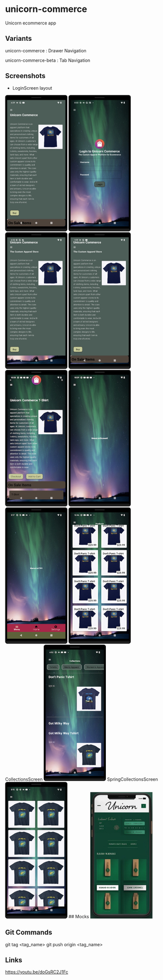 # unicorn-commerce
Unicorn ecommerce app

## Variants

unicorn-commerce : Drawer Navigation

unicorn-commerce-beta : Tab Navigation


## Screenshots
* LoginScreen layout
<img src="https://raw.githubusercontent.com/arunabhdas/unicorn-commerce/develop/screenshots/screenshot_0.png" width="200"/>
<img src="https://raw.githubusercontent.com/arunabhdas/unicorn-commerce/develop/screenshots/screenshot_2.png" width="200"/>
<img src="https://raw.githubusercontent.com/arunabhdas/unicorn-commerce/develop/screenshots/screenshot_3.png" width="200"/>
<img src="https://raw.githubusercontent.com/arunabhdas/unicorn-commerce/develop/screenshots/screenshot_4.png" width="200"/>
<img src="https://raw.githubusercontent.com/arunabhdas/unicorn-commerce/develop/screenshots/screenshot_5_1.png" width="200"/>
<img src="https://raw.githubusercontent.com/arunabhdas/unicorn-commerce/develop/screenshots/screenshot_5_2.png" width="200"/>
<img src="https://raw.githubusercontent.com/arunabhdas/unicorn-commerce/develop/screenshots/screenshot_5_4.png" width="200"/>
<img src="https://raw.githubusercontent.com/arunabhdas/unicorn-commerce/develop/screenshots/screenshot_part_5_1.png" width="200"/>
CollectionsScreen
<img src="https://raw.githubusercontent.com/arunabhdas/unicorn-commerce/develop/screenshots/screenshot_part_6_1.png" width="200"/>
SpringCollectionsScreen
<img src="https://raw.githubusercontent.com/arunabhdas/unicorn-commerce/develop/screenshots/screenshot_part_6_2.png" width="200"/>
## Mocks
<img src="https://raw.githubusercontent.com/arunabhdas/unicorn-commerce/develop/mocks/mock_4_3_resized.jpg" width="200"/>

## Git Commands
git tag <tag_name>
git push origin <tag_name>

## Links

https://youtu.be/doGsRC2J1Fc


